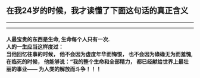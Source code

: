 <h2>在我24岁的时候，我才读懂了下面这句话的真正含义</h2>
<hr><hr>
<h4>
人最宝贵的东西是生命,
生命每个人只有一次. <br>
人的一生应当这样度过：<br>
当他回忆往事的时候，
他不会因为虚度年华而悔恨，
也不会因为碌碌无为而羞愧,<br>
在临死的时候，
他能够说：“我的整个生命和全部精力，
都已经献给世界上最壮丽的事业——
为人类的解放而斗争！！！
</h4>
